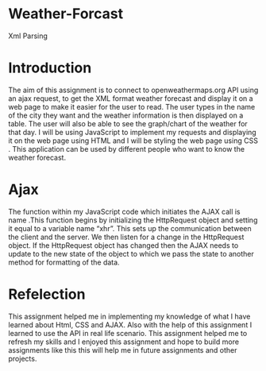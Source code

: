 # Weather-Forcast
Xml Parsing 

# Introduction
The aim of this assignment is to connect to openweathermaps.org API using an ajax request, to get the XML format weather forecast and display it on a web page to make it easier for the user to read. The user types in the name of the city they want and the weather information is then displayed on a table. The user will also be able to see the graph/chart of the weather for that day. I will be using JavaScript to implement my requests and displaying it on the web page using HTML and I will be styling the web page using CSS . This application can be used by different people who want to know the weather forecast.

# Ajax
The function within my JavaScript code which initiates the AJAX call is name .This function begins by initializing the HttpRequest object and setting it equal to a variable name “xhr”. This sets up the communication between the client and the server.
We then listen for a change in the HttpRequest object. If the HttpRequest object has changed then the AJAX needs to update to the new state of the object to which we pass the state to another method for formatting of the data.

# Refelection
This assignment helped me in implementing my knowledge of what I have learned about Html, CSS and AJAX. Also with the help of this assignment I learned to use the API in real life scenario.
This assignment helped me to refresh my skills and I enjoyed this assignment and hope to build more assignments like this this will help me in future assignments and other projects.



